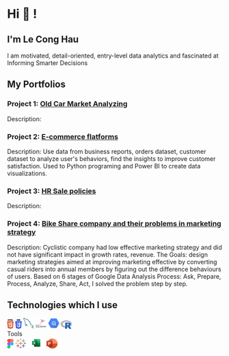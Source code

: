 # Hi 👋 !

## I'm Le Cong Hau

I am motivated, detail-oriented, entry-level data analytics and fascinated at Informing Smarter Decisions

## My Portfolios

### Project 1: [Old Car Market Analyzing](https://github.com/Cong-hau/analyze-old-car-selling-posts)

Description:

### Project 2: [E-commerce flatforms](https://github.com/Cong-hau/E-commerce-flatform)

Description: Use data from business reports, orders dataset, customer dataset to analyze user's behaviors, find the insights to improve customer satisfaction. Used to Python programing and Power BI to create data visualizations.

### Project 3: [HR Sale policies](https://github.com/Cong-hau/vf-hr-sale-policy-vnese-version/blob/97da57c687869ba6e7a3a750eede9ff17c11e6dc/README.md)

Description: 

### Project 4: [Bike Share company and their problems in marketing strategy](https://github.com/Cong-hau/Bike-Share-company-and-their-problems-in-marketing-strategy)

Description: Cyclistic company had low effective marketing strategy and did not have significant impact in growth rates, revenue. The Goals: design marketing strategies aimed at improving marketing effective by converting casual riders into annual members by figuring out the difference behaviours of users. Based on 6 stages of Google Data Analysis Process: Ask, Prepare, Process, Analyze, Share, Act, I solved the problem step by step.

## Technologies which I use

<div>
  <img src ="./images/html-5.svg" alt="HTML5 logo" width="3%" title='HTML5'/>
  <img src ="./images/css-3.svg" alt="CSS3 logo" width="3%" title='CSS3'/>
  <img src ="./images/mysql.svg" alt="mysql logo" width="5%" title='MYSQL'/>
  <img src ="./images/microsoft-sql-server.svg" alt="Microsoft SQL Server logo" width="5%" title='Microsoft SQL Server'/>
  <img src ="./images/bigquery.svg" alt="BigQuery logo" width="5%" title='BigQuery'/>
  <img src ="./images/r.png" alt="r" width="5%" title='R'/>
</div>
Tools
<div>
  <img src ="./images/figma.svg" alt="Figma logo" width="3%" title='Figma'/>
  <img src ="./images/tableau.svg" alt="Tableau logo" width="5%" title='Tableau'/>
  <img src ="./images/microsoft-excel.svg" alt="MS Excel logo" width="8%" title='MS Excel'/>
  <img src ="./images/microsoft-powerpoint.png" alt="MS PowerPoint logo" width="5%" title='MS PowerPoint'/>
</div>
